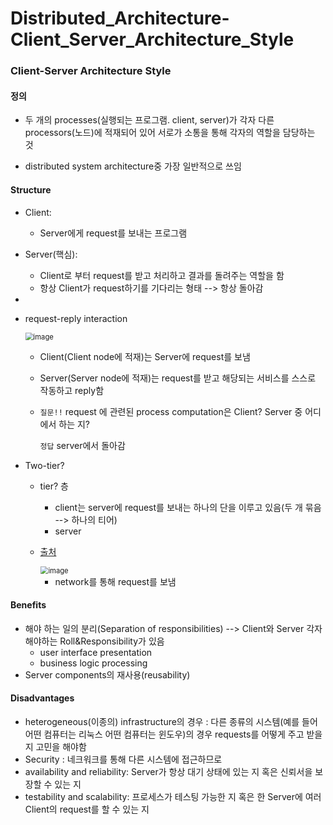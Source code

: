 # Distributed_Architecture-Client_Server_Architecture_Style

### Client-Server Architecture Style

#### 정의

- 두 개의 processes(실행되는 프로그램. client, server)가 각자 다른 processors(노드)에 적재되어 있어 서로가 소통을 통해 각자의 역할을 담당하는 것

- distributed system architecture중 가장 일반적으로 쓰임

#### Structure

- Client:

  - Server에게 request를 보내는 프로그램

- Server(핵심):

  - Client로 부터 request를 받고 처리하고 결과를 돌려주는 역할을 함
  - 항상 Client가 request하기를 기다리는 형태 --> 항상 돌아감

- 

- request-reply interaction

  <img src="https://user-images.githubusercontent.com/33410490/81945556-38e42700-9639-11ea-9a7c-426fc6d003be.png" alt="image" style="zoom:80%;" />

  - Client(Client node에 적재)는 Server에 request를 보냄

  - Server(Server node에 적재)는 request를 받고 해당되는 서비스를 스스로 작동하고 reply함

  - `질문!!` request 에 관련된 process computation은 Client? Server 중 어디에서 하는 지?

    `정답` server에서 돌아감

- Two-tier?

  - tier? 층

    - client는 server에 request를 보내는 하나의 단을 이루고 있음(두 개 묶음 --> 하나의 티어)
    - server

  - [출처]( https://www.tutorialspoint.com/software_architecture_design/distributed_architecture.htm )

    <img src="https://user-images.githubusercontent.com/33410490/81947273-53b79b00-963b-11ea-8a22-9c8576dbc231.png" alt="image" style="zoom:80%;" />

    - network를 통해 request를 보냄

#### Benefits

- 해야 하는 일의 분리(Separation of responsibilities) --> Client와 Server 각자 해야하는 Roll&Responsibility가 있음
  - user interface presentation
  - business logic processing
- Server components의 재사용(reusability)

#### Disadvantages

- heterogeneous(이종의) infrastructure의 경우 : 다른 종류의 시스템(예를 들어 어떤 컴퓨터는 리눅스 어떤 컴퓨터는 윈도우)의 경우 requests를 어떻게 주고 받을 지 고민을 해야함
- Security : 네크워크를 통해 다른 시스템에 접근하므로 
- availability and reliability: Server가 항상 대기 상태에 있는 지 혹은 신뢰서을 보장할 수 있는 지
- testability and scalability: 프로세스가 테스팅 가능한 지 혹은 한 Server에 여러 Client의  request를 할 수 있는 지